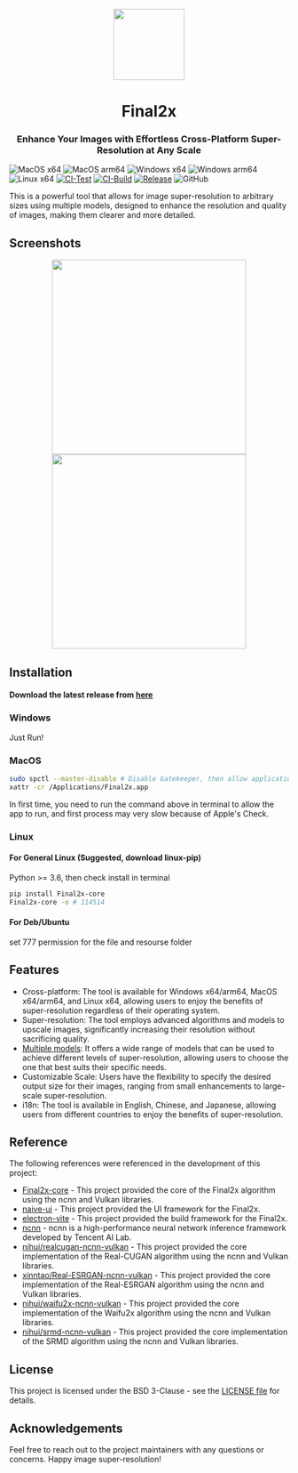 <p align="center">
<img src="https://s2.loli.net/2023/06/19/547qRecHdnJIbKu.png" height="128">
</p>
<h1 align="center"> Final2x </h1>
<h3 align="center"> Enhance Your Images with Effortless Cross-Platform Super-Resolution at Any Scale </h3>


![MacOS x64](https://img.shields.io/badge/Support-MacOS%20x64-blue?logo=Apple&style=flat-square)
![MacOS arm64](https://img.shields.io/badge/Support-MacOS%20arm64-blue?logo=Apple&style=flat-square)
![Windows x64](https://img.shields.io/badge/Support-Windows%20x64-blue?logo=Windows&style=flat-square)
![Windows arm64](https://img.shields.io/badge/Support-Windows%20arm64-blue?logo=Windows&style=flat-square)
![Linux x64](https://img.shields.io/badge/Support-Linux%20x64-blue?logo=Linux&style=flat-square)
[![CI-Test](https://github.com/Tohrusky/Final2x/actions/workflows/CI-Test.yml/badge.svg)](https://github.com/Tohrusky/Final2x/actions/workflows/CI-Test.yml)
[![CI-Build](https://github.com/Tohrusky/Final2x/actions/workflows/CI-Build.yml/badge.svg)](https://github.com/Tohrusky/Final2x/actions/workflows/CI-Build.yml)
[![Release](https://github.com/Tohrusky/Final2x/actions/workflows/Release.yml/badge.svg)](https://github.com/Tohrusky/Final2x/actions/workflows/Release.yml)
![GitHub](https://img.shields.io/github/license/Tohrusky/Final2x)

This is a powerful tool that allows for image super-resolution to arbitrary sizes using multiple models, designed to enhance the resolution and quality of images, making them clearer and more detailed.

## Screenshots
<div align="center">
<img src="https://s2.loli.net/2023/06/30/3QU5ReYra8tDfWb.png" width="350" /><img src="https://s2.loli.net/2023/06/30/8mcjXFgtlSAOP9u.png" width="350" />
</div>

## Installation
#### Download the latest release from [here](https://github.com/Tohrusky/Final2x/releases)

### Windows
Just Run!

### MacOS
```bash
sudo spctl --master-disable # Disable Gatekeeper, then allow applications downloaded from anywhere in System Preferences > Security & Privacy > General
xattr -cr /Applications/Final2x.app
```
In first time, you need to run the command above in terminal to allow the app to run, and first process may very slow because of Apple's Check.

### Linux
#### For General Linux (Suggested, download linux-pip)
Python >= 3.6, then check install in terminal
```bash
pip install Final2x-core
Final2x-core -o # 114514
```

#### For Deb/Ubuntu
set 777 permission for the file and resourse folder


## Features
- Cross-platform: The tool is available for Windows x64/arm64, MacOS x64/arm64, and Linux x64, allowing users to enjoy the benefits of super-resolution regardless of their operating system.
- Super-resolution: The tool employs advanced algorithms and models to upscale images, significantly increasing their resolution without sacrificing quality.
- [Multiple models](https://github.com/Tohrusky/Final2x-core): It offers a wide range of models that can be used to achieve different levels of super-resolution, allowing users to choose the one that best suits their specific needs.
- Customizable Scale: Users have the flexibility to specify the desired output size for their images, ranging from small enhancements to large-scale super-resolution.
- i18n: The tool is available in English, Chinese, and Japanese, allowing users from different countries to enjoy the benefits of super-resolution.


## Reference
The following references were referenced in the development of this project:

- [Final2x-core](https://github.com/Tohrusky/Final2x-core) - This project provided the core of the Final2x algorithm using the ncnn and Vulkan libraries.
- [naive-ui](https://github.com/tusen-ai/naive-ui) - This project provided the UI framework for the Final2x.
- [electron-vite](https://github.com/alex8088/electron-vite) - This project provided the build framework for the Final2x.
- [ncnn](https://github.com/Tencent/ncnn) - ncnn is a high-performance neural network inference framework developed by Tencent AI Lab.
- [nihui/realcugan-ncnn-vulkan](https://github.com/nihui/realcugan-ncnn-vulkan) - This project provided the core implementation of the Real-CUGAN algorithm using the ncnn and Vulkan libraries.
- [xinntao/Real-ESRGAN-ncnn-vulkan](https://github.com/xinntao/Real-ESRGAN-ncnn-vulkan) - This project provided the core implementation of the Real-ESRGAN algorithm using the ncnn and Vulkan
libraries.
- [nihui/waifu2x-ncnn-vulkan](https://github.com/nihui/waifu2x-ncnn-vulkan) - This project provided the core implementation of the Waifu2x algorithm using the ncnn and Vulkan libraries.
- [nihui/srmd-ncnn-vulkan](https://github.com/nihui/srmd-ncnn-vulkan) - This project provided the core implementation of the SRMD algorithm using the ncnn and Vulkan libraries.


## License
This project is licensed under the BSD 3-Clause - see
the [LICENSE file](https://github.com/Tohrusky/Final2x/blob/main/LICENSE) for details.


## Acknowledgements
Feel free to reach out to the project maintainers with any questions or concerns. Happy image super-resolution!
